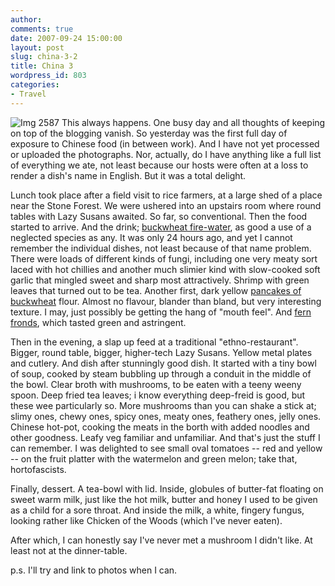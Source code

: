 ```yaml
---
author:
comments: true
date: 2007-09-24 15:00:00
layout: post
slug: china-3-2
title: China 3
wordpress_id: 803
categories:
- Travel
---
```


![Img 2587](http://jeremycherfas.net/uploads/IMG_2587.jpg) This always happens. One busy day and all thoughts of keeping on top of the blogging vanish. So yesterday was the first full day of exposure to Chinese food (in between work). And I have not yet processed or uploaded the photographs. Nor, actually, do I have anything like a full list of everything we ate, not least because our hosts were often at a loss to render a dish's name in English. But it was a total delight.

Lunch took place after a field visit to rice farmers, at a large shed of a place near the Stone Forest. We were ushered into an upstairs room where round tables with Lazy Susans awaited. So far, so conventional. Then the food started to arrive. And the drink; [buckwheat fire-water](http://flickr.com/photos/jcherfas/1437779277/), as good a use of a neglected species as any.  It was only 24 hours ago, and yet I cannot remember the individual dishes, not least because of that name problem. There were loads of different kinds of fungi, including one very meaty sort laced with hot chillies and another much slimier kind with slow-cooked soft garlic that mingled sweet and sharp most attractively. Shrimp with green leaves that turned out to be tea. Another  first, dark yellow [pancakes of buckwheat](http://flickr.com/photos/jcherfas/1437727949/) flour. Almost no flavour, blander than bland, but very interesting texture. I may, just possibly be getting the hang of "mouth feel". And [fern fronds](http://flickr.com/photos/jcherfas/1437727551/), which tasted green and astringent.

Then in the evening, a slap up feed at a traditional "ethno-restaurant". Bigger, round table, bigger, higher-tech Lazy Susans. Yellow metal plates and cutlery. And dish after stunningly good dish. It started with a tiny bowl of soup, cooked by steam bubbling up through a conduit in the middle of the bowl. Clear broth with mushrooms, to be eaten with a teeny weeny spoon. Deep fried tea leaves; i know everything deep-freid is good, but these wee particularly so. More mushrooms than you can shake a stick at; slimy ones, chewy ones, spicy ones, meaty ones, feathery ones, jelly ones.  Chinese hot-pot, cooking the meats in the borth with added noodles and other goodness. Leafy veg familiar and unfamiliar. And that's just the stuff I can remember. I was delighted to see small oval tomatoes -- red and yellow -- on the fruit platter with the watermelon and green melon; take that, hortofascists.

Finally, dessert. A tea-bowl with lid. Inside, globules of butter-fat floating on sweet warm milk, just like the hot milk, butter and honey I used to be given as a child for a sore throat. And inside the milk, a white, fingery fungus, looking rather like Chicken of the Woods (which I've never eaten).

After which, I can honestly say I've never met a mushroom I didn't like. At least not at the dinner-table.

p.s. I'll try and link to photos when I can.
